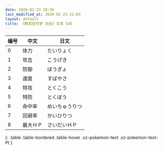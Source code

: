 ```yaml
---
date: 2020-02-23 20:56
last_modified_at: 2020-02-23 22:03
layout: default
title: 《精灵宝可梦 白金》文本 545
---
```

| 编号 | 中文 | 日文 |
| ---- | ---- | ---- |
| 0 | 体力 | たいりょく |
| 1 | 攻击 | こうげき |
| 2 | 防御 | ぼうぎょ |
| 3 | 速度 | すばやさ |
| 4 | 特攻 | とくこう |
| 5 | 特防 | とくぼう |
| 6 | 命中率 | めいちゅうりつ |
| 7 | 回避率 | かいひりつ |
| 8 | 最大ＨＰ | さいだいＨＰ |
{: .table .table-bordered .table-hover .xz-pokemon-text .xz-pokemon-text-Pt }
